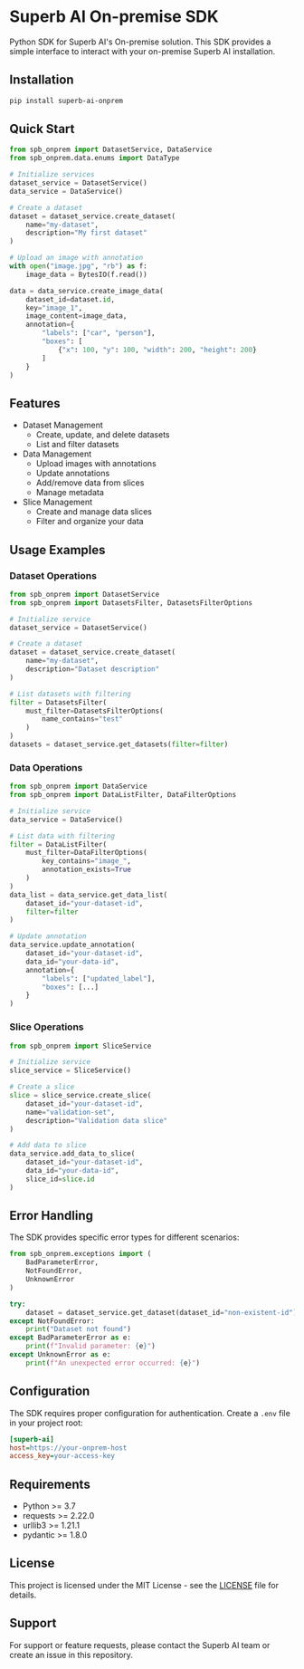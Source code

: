 # Superb AI On-premise SDK

Python SDK for Superb AI's On-premise solution. This SDK provides a simple interface to interact with your on-premise Superb AI installation.

## Installation

```bash
pip install superb-ai-onprem
```

## Quick Start

```python
from spb_onprem import DatasetService, DataService
from spb_onprem.data.enums import DataType

# Initialize services
dataset_service = DatasetService()
data_service = DataService()

# Create a dataset
dataset = dataset_service.create_dataset(
    name="my-dataset",
    description="My first dataset"
)

# Upload an image with annotation
with open("image.jpg", "rb") as f:
    image_data = BytesIO(f.read())

data = data_service.create_image_data(
    dataset_id=dataset.id,
    key="image_1",
    image_content=image_data,
    annotation={
        "labels": ["car", "person"],
        "boxes": [
            {"x": 100, "y": 100, "width": 200, "height": 200}
        ]
    }
)
```

## Features

- Dataset Management
  - Create, update, and delete datasets
  - List and filter datasets
- Data Management
  - Upload images with annotations
  - Update annotations
  - Add/remove data from slices
  - Manage metadata
- Slice Management
  - Create and manage data slices
  - Filter and organize your data

## Usage Examples

### Dataset Operations

```python
from spb_onprem import DatasetService
from spb_onprem import DatasetsFilter, DatasetsFilterOptions

# Initialize service
dataset_service = DatasetService()

# Create a dataset
dataset = dataset_service.create_dataset(
    name="my-dataset",
    description="Dataset description"
)

# List datasets with filtering
filter = DatasetsFilter(
    must_filter=DatasetsFilterOptions(
        name_contains="test"
    )
)
datasets = dataset_service.get_datasets(filter=filter)
```

### Data Operations

```python
from spb_onprem import DataService
from spb_onprem import DataListFilter, DataFilterOptions

# Initialize service
data_service = DataService()

# List data with filtering
filter = DataListFilter(
    must_filter=DataFilterOptions(
        key_contains="image_",
        annotation_exists=True
    )
)
data_list = data_service.get_data_list(
    dataset_id="your-dataset-id",
    filter=filter
)

# Update annotation
data_service.update_annotation(
    dataset_id="your-dataset-id",
    data_id="your-data-id",
    annotation={
        "labels": ["updated_label"],
        "boxes": [...]
    }
)
```

### Slice Operations

```python
from spb_onprem import SliceService

# Initialize service
slice_service = SliceService()

# Create a slice
slice = slice_service.create_slice(
    dataset_id="your-dataset-id",
    name="validation-set",
    description="Validation data slice"
)

# Add data to slice
data_service.add_data_to_slice(
    dataset_id="your-dataset-id",
    data_id="your-data-id",
    slice_id=slice.id
)
```

## Error Handling

The SDK provides specific error types for different scenarios:

```python
from spb_onprem.exceptions import (
    BadParameterError,
    NotFoundError,
    UnknownError
)

try:
    dataset = dataset_service.get_dataset(dataset_id="non-existent-id")
except NotFoundError:
    print("Dataset not found")
except BadParameterError as e:
    print(f"Invalid parameter: {e}")
except UnknownError as e:
    print(f"An unexpected error occurred: {e}")
```

## Configuration

The SDK requires proper configuration for authentication. Create a `.env` file in your project root:

```ini
[superb-ai]
host=https://your-onprem-host
access_key=your-access-key
```

## Requirements

- Python >= 3.7
- requests >= 2.22.0
- urllib3 >= 1.21.1
- pydantic >= 1.8.0

## License

This project is licensed under the MIT License - see the [LICENSE](LICENSE) file for details.

## Support

For support or feature requests, please contact the Superb AI team or create an issue in this repository.

